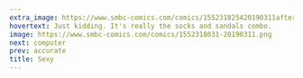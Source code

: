 ```yaml
---
extra_image: https://www.smbc-comics.com/comics/155231825420190311after.png
hovertext: Just kidding. It's really the socks and sandals combo.
image: https://www.smbc-comics.com/comics/1552318031-20190311.png
next: computer
prev: accurate
title: Sexy
---
```

